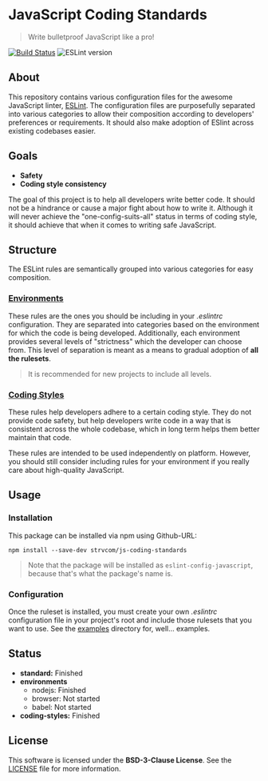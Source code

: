 # JavaScript Coding Standards

> Write bulletproof JavaScript like a pro!

[![Build Status][travis-badge]][travis-url]
![ESLint version][eslint-version]


## About

This repository contains various configuration files for the awesome JavaScript linter, [ESLint][eslint-url]. The configuration files are purposefully separated into various categories to allow their composition according to developers' preferences or requirements. It should also make adoption of ESlint across existing codebases easier.

## Goals

- **Safety**
- **Coding style consistency**

The goal of this project is to help all developers write better code. It should not be a hindrance or cause a major fight about how to write it. Although it will never achieve the "one-config-suits-all" status in terms of coding style, it should achieve that when it comes to writing safe JavaScript.

## Structure

The ESLint rules are semantically grouped into various categories for easy composition.

### [Environments](environments)

These rules are the ones you should be including in your *.eslintrc* configuration. They are separated into categories based on the environment for which the code is being developed. Additionally, each environment provides several levels of "strictness" which the developer can choose from. This level of separation is meant as a means to gradual adoption of **all the rulesets**.

> It is recommended for new projects to include all levels.

### [Coding Styles](coding-styles)

These rules help developers adhere to a certain coding style. They do not provide code safety, but help developers write code in a way that is consistent across the whole codebase, which in long term helps them better maintain that code.

These rules are intended to be used independently on platform. However, you should still consider including rules for your environment if you really care about high-quality JavaScript.

## Usage

### Installation

This package can be installed via npm using Github-URL:

`npm install --save-dev strvcom/js-coding-standards`

> Note that the package will be installed as `eslint-config-javascript`, because that's what the package's name is.

### Configuration

Once the ruleset is installed, you must create your own *.eslintrc* configuration file in your project's root and include those rulesets that you want to use. See the [examples](examples) directory for, well... examples.

## Status

- **standard:** Finished
- **environments**
  - nodejs: Finished
  - browser: Not started
  - babel: Not started
- **coding-styles:** Finished

## License

This software is licensed under the **BSD-3-Clause License**. See the [LICENSE](LICENSE) file for more information.

[eslint-url]: http://eslint.org
[travis-badge]: https://travis-ci.org/strvcom/js-coding-standards.svg
[travis-url]: https://travis-ci.org/strvcom/js-coding-standards
[eslint-version]: https://img.shields.io/badge/ESLint-&gt;=2.1.0-brightgreen.svg
